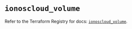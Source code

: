 # `ionoscloud_volume`

Refer to the Terraform Registry for docs: [`ionoscloud_volume`](https://registry.terraform.io/providers/ionos-cloud/ionoscloud/6.7.13/docs/resources/volume).
